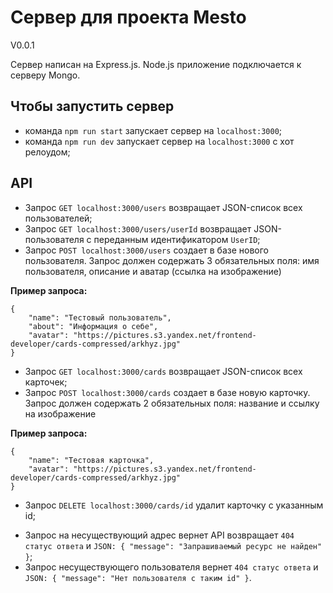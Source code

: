 # Сервер для проекта Mesto

V0.0.1

Сервер написан на Express.js.
Node.js приложение подключается к серверу Mongo.

## Чтобы запустить сервер

- команда `npm run start` запускает сервер на `localhost:3000`;
- команда `npm run dev` запускает сервер на `localhost:3000` с хот релоудом;

## API

- Запрос `GET localhost:3000/users` возвращает JSON-список всех пользователей;
- Запрос `GET localhost:3000/users/userId` возвращает JSON-пользователя с переданным идентификатором `UserID`;
- Запрос `POST localhost:3000/users` создает в базе нового пользователя. Запрос должен содержать 3 обязательных поля: имя пользователя, описание и аватар (ссылка на изображение)

**Пример запроса:**

```
{
    "name": "Тестовый пользователь",
    "about": "Информация о себе",
    "avatar": "https://pictures.s3.yandex.net/frontend-developer/cards-compressed/arkhyz.jpg"
}
```

- Запрос `GET localhost:3000/cards` возвращает JSON-список всех карточек;
- Запрос `POST localhost:3000/cards` создает в базе новую карточку. Запрос должен содержать 2 обязательных поля: название и ссылку на изображение

**Пример запроса:**

```
{
    "name": "Тестовая карточка",
    "avatar": "https://pictures.s3.yandex.net/frontend-developer/cards-compressed/arkhyz.jpg"
}
```

- Запрос `DELETE localhost:3000/cards/id` удалит карточку с указанным id;

* Запрос на несуществующий адрес вернет API возвращает `404 статус ответа` и `JSON: { "message": "Запрашиваемый ресурс не найден" }`;
* Запрос несуществующего пользователя вернет `404 статус ответа` и `JSON: { "message": "Нет пользователя с таким id" }`.
